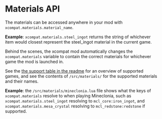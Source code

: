 # Materials API

The materials can be accessed anywhere in your mod with `xcompat.materials.material_name`.

**Example**: `xcompat.materials.steel_ingot` returns the string of whichever item would closest represent the steel_ingot material in the current game.

Behind the scenes, the xcompat mod automatically changes the `xcompat.materials` variable to contain the correct materials for whichever game the mod is launched in. 

See the [the support table in the readme](https://github.com/mt-mods/xcompat/tree/master?tab=readme-ov-file#directly-supported-games-and-mods) for an overview of supported games, and see the contents of `/src/materials/` for the supported materials and their names. 

**Example**: the `/src/materials/mineclonia.lua` file shows what the keys of `xcompat.materials` resolve to when playing Mineclonia, such as `xcompat.materials.steel_ingot` resolving to `mcl_core:iron_ingot`, and `xcompat.materials.mesa_crystal` resolving to `mcl_redstone:redstone` if supported.
